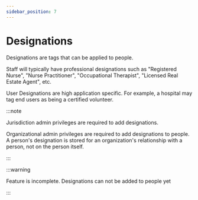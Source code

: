 ```yaml
---
sidebar_position: 7
---
```


# Designations

Designations are tags that can be applied to people.

Staff will typically have professional designations such as "Registered Nurse", "Nurse Practitioner", "Occupational Therapist", "Licensed Real Estate Agent", etc.

User Designations are high application specific.  For example, a hospital may tag end users as being a certified volunteer.

:::note

Jurisdiction admin privileges are required to add designations.

Organizational admin privileges are required to add designations to people. A person's designation is stored for an organization's relationship with a person, not on the person itself.

:::

:::warning

Feature is incomplete.  Designations can not be added to people yet

:::

